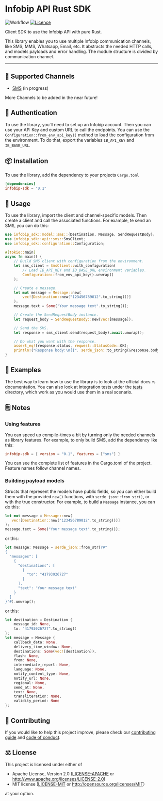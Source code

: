 # Infobip API Rust SDK

![Workflow](https://github.com/infobip-community/infobip-api-rust-sdk/actions/workflows/rust.yml/badge.svg)
[![Licence](https://img.shields.io/github/license/infobip-community/infobip-api-rust-sdk)](LICENSE-MIT)

Client SDK to use the Infobip API with pure Rust.

This library enables you to use multiple Infobip communication channels, like SMS, MMS,
Whatsapp, Email, etc. It abstracts the needed HTTP calls, and models payloads and error
handling. The module structure is divided by communication channel.

---

## 📡 Supported Channels
- [SMS](https://www.infobip.com/docs/api/channels/sms) (in progress)

More Channels to be added in the near future!

## 🔐 Authentication
To use the library, you'll need to set up an Infobip account. Then you can use your API Key and
custom URL to call the endpoints. You can use the `Configuration::from_env_api_key()` method to
load the configuration from the environment. To do that, export the variables `IB_API_KEY` and
`IB_BASE_URL`.

## 📦 Installation
To use the library, add the dependency to your projects `Cargo.toml`
```toml
[dependencies]
infobip-sdk = "0.1"
```

## 🚀 Usage
To use the library, import the client and channel-specific models. Then create a client and
call the associated functions. For example, te send an SMS, you can do this:
```rust
use infobip_sdk::model::sms::{Destination, Message, SendRequestBody};
use infobip_sdk::api::sms::SmsClient;
use infobip_sdk::configuration::Configuration;

#[tokio::main]
async fn main() {
    // Build SMS client with configuration from the environment.
    let sms_client = SmsClient::with_configuration(
        // Load IB_API_KEY and IB_BASE_URL environment variables.
        Configuration::from_env_api_key().unwrap()
    );

    // Create a message.
    let mut message = Message::new(
        vec![Destination::new("123456789012".to_string())]
    );
    message.text = Some("Your message text".to_string());

    // Create the SendRequestBody instance.
    let request_body = SendRequestBody::new(vec![message]);

    // Send the SMS.
    let response = sms_client.send(request_body).await.unwrap();

    // Do what you want with the response.
    assert_eq!(response.status, reqwest::StatusCode::OK);
    println!("Response body:\n{}", serde_json::to_string(&response.body).unwrap());
}
```

## 👀 Examples
The best way to learn how to use the library is to look at the official docs.rs documentation.
You can also look at integration tests under the [tests](./tests) directory, which work as you
would use them in a real scenario.

## 🗒 Notes

### Using features
You can speed up compile-times a bit by turning only the needed channels as library features.
For example, to only build SMS, add the dependency like this:
```toml
infobip-sdk = { version = "0.1", features = ["sms"] }
```
You can see the complete list of features in the Cargo.toml of the project. Feature names
follow channel names.

### Building payload models
Structs that represent the models have public fields, so you can either build them with the
provided `new()` functions, with `serde_json::from_str()`, or with the true constructor.
For example, to build a `Message` instance, you can do this:
```rust
let mut message = Message::new(
   vec![Destination::new("123456789012".to_string())]
);
message.text = Some("Your message text".to_string());
```
or this:
```rust
let message: Message = serde_json::from_str(r#"
{
  "messages": [
    {
      "destinations": [
        {
          "to": "41793026727"
        }
      ],
      "text": "Your message text"
    }
  ]
}"#).unwrap();
```
or this:
```rust
let destination = Destination {
    message_id: None,
    to: "41793026727".to_string()
};
let message = Message {
    callback_data: None,
    delivery_time_window: None,
    destinations: Some(vec![destination]),
    flash: None,
    from: None,
    intermediate_report: None,
    language: None,
    notify_content_type: None,
    notify_url: None,
    regional: None,
    send_at: None,
    text: None,
    transliteration: None,
    validity_period: None
};
```

## 🧡 Contributing

If you would like to help this project improve, please check our [contributing guide](CONTRIBUTING.md) and [code of conduct](CODE_OF_CONDUCT.md).

## ⚖️ License

This project is licensed under either of

 * Apache License, Version 2.0
   ([LICENSE-APACHE](LICENSE-APACHE) or http://www.apache.org/licenses/LICENSE-2.0)
 * MIT license
   ([LICENSE-MIT](LICENSE-MIT) or http://opensource.org/licenses/MIT)

at your option.
